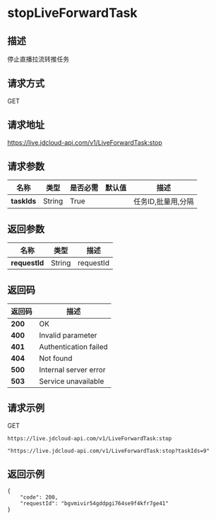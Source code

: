 # stopLiveForwardTask


## 描述
停止直播拉流转推任务


## 请求方式
GET

## 请求地址
https://live.jdcloud-api.com/v1/LiveForwardTask:stop


## 请求参数
|名称|类型|是否必需|默认值|描述|
|---|---|---|---|---|
|**taskIds**|String|True| |任务ID,批量用,分隔<br>|


## 返回参数
|名称|类型|描述|
|---|---|---|
|**requestId**|String|requestId|


## 返回码
|返回码|描述|
|---|---|
|**200**|OK|
|**400**|Invalid parameter|
|**401**|Authentication failed|
|**404**|Not found|
|**500**|Internal server error|
|**503**|Service unavailable|

## 请求示例
GET
```
https://live.jdcloud-api.com/v1/LiveForwardTask:stop

```

```
"https://live.jdcloud-api.com/v1/LiveForwardTask:stop?taskIds=9"
```

## 返回示例
```
{
    "code": 200, 
    "requestId": "bgvmivir54gddpgi764se9f4kfr7ge41"
}
```
